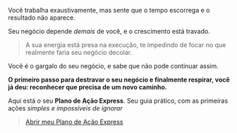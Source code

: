 Você trabalha exaustivamente, mas sente que o tempo escorrega e o resultado não aparece. 

Seu negócio depende *demais* de você, e o crescimento está travado.

> A sua energia está presa na execução, te impedindo de focar no que realmente faria seu negócio decolar. 

Você é o gargalo do seu negócio, e sabe que não pode continuar assim.

**O primeiro passo para destravar o seu negócio e finalmente respirar, você já deu: reconhecer que precisa de um novo caminho.**

Aqui está o seu **Plano de Ação Express**. Seu guia prático, com as primeiras ações *simples e impossíveis de ignorar*

> [Abrir meu Plano de Ação Express](https://www.notion.so/1ff14a173b5680ca8668e83a1dc585ae?pvs=21)